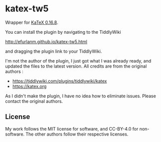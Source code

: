 # katex-tw5

Wrapper for [KaTeX 0.16.8](https://katex.org/).

You can install the plugin by navigating to the TiddlyWiki

http://efurlanm.github.io/katex-tw5.html

and dragging the plugin link to your TiddlyWiki.

I'm not the author of the plugin, I just got what I was already ready, and updated the files to the latest version. All credits are from the original authors :

* https://tiddlywiki.com/plugins/tiddlywiki/katex
* https://katex.org

As I didn't make the plugin, I have no idea how to eliminate issues. Please contact the original authors.

## License

My work follows the MIT license for software, and CC-BY-4.0 for non-software. The other authors follow their respective licenses.
